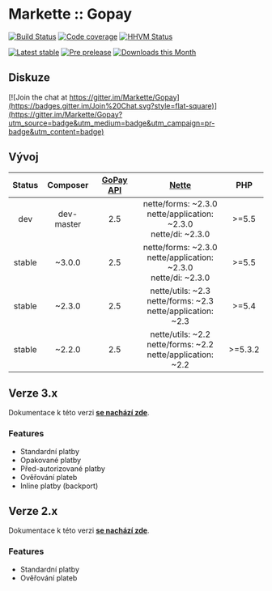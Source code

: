 # Markette :: Gopay

[![Build Status](https://img.shields.io/travis/Markette/Gopay.svg?style=flat-square)](https://travis-ci.org/Markette/Gopay)
[![Code coverage](https://img.shields.io/coveralls/Markette/Gopay.svg?style=flat-square)](https://coveralls.io/r/Markette/Gopay)
[![HHVM Status](https://img.shields.io/hhvm/markette/gopay.svg?style=flat-square)](http://hhvm.h4cc.de/package/markette/gopay)

[![Latest stable](https://img.shields.io/packagist/v/markette/gopay.svg?style=flat-square)](https://packagist.org/packages/markette/gopay)
[![Pre prelease](https://img.shields.io/packagist/vpre/markette/gopay.svg?style=flat-square)](https://packagist.org/packages/markette/gopay)
[![Downloads this Month](https://img.shields.io/packagist/dm/markette/gopay.svg?style=flat-square)](https://packagist.org/packages/markette/gopay)

## Diskuze

[![Join the chat at https://gitter.im/Markette/Gopay](https://badges.gitter.im/Join%20Chat.svg?style=flat-square)](https://gitter.im/Markette/Gopay?utm_source=badge&utm_medium=badge&utm_campaign=pr-badge&utm_content=badge)

## Vývoj

| Status 	| Composer 	| [GoPay API](http://www.gopay.com/cs) 	|                                 [Nette](http://www.nette.org)             |   PHP   	|
|:------:	|:--------:	|:----------------------------------:	|:---------------------------------------------------------------------:	|:-------:	|
| dev  	    |dev-master |  2.5  							    | nette/forms: ~2.3.0 <br> nette/application: ~2.3.0 <br> nette/di: ~2.3.0 	| >=5.5 	|
| stable    |~3.0.0     |  2.5  							    | nette/forms: ~2.3.0 <br> nette/application: ~2.3.0 <br> nette/di: ~2.3.0 	| >=5.5 	|
| stable  	|~2.3.0		|  2.5  							    | nette/utils: ~2.3 <br> nette/forms: ~2.3 <br> nette/application: ~2.3 	| >=5.4 	|
| stable  	|~2.2.0		|  2.5  							    | nette/utils: ~2.2 <br> nette/forms: ~2.2 <br> nette/application: ~2.2 	| >=5.3.2 	|

## Verze 3.x

Dokumentace k této verzi [**se nachází zde**](https://github.com/Markette/Gopay/blob/master/docs/v3.x/README-v3.x.md).

### Features

* Standardní platby
* Opakované platby
* Před-autorizované platby
* Ověřování plateb
* Inline platby (backport)

## Verze 2.x

Dokumentace k této verzi [**se nachází zde**](https://github.com/Markette/Gopay/blob/master/docs/v2.x/README-v2.x.md).

### Features

* Standardní platby
* Ověřování plateb
